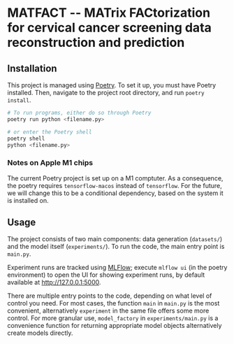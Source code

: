 # MATFACT -- MATrix FACtorization for cervical cancer screening data reconstruction and prediction

## Installation 
This project is managed using [Poetry](https://python-poetry.org/).
To set it up, you must have Poetry installed.
Then, navigate to the project root directory, and run `poetry install`.

```python
# To run programs, either do so through Poetry
poetry run python <filename.py>

# or enter the Poetry shell
poetry shell
python <filename.py>
```

### Notes on Apple M1 chips
The current Poetry project is set up on a M1 comptuter. 
As a consequence, the poetry requires `tensorflow-macos` instead of `tensorflow`.
For the future, we will change this to be a conditional dependency, based on the system it is installed on.

## Usage
The project consists of two main components: data generation (`datasets/`) and the model itself (`experiments/`).
To run the code, the main entry point is `main.py`.

Experiment runs are tracked using [MLFlow](https://mlflow.org/); execute `mlflow ui` (in the poetry environment) to open the UI for showing experiment runs, by default available at http://127.0.0.1:5000.

There are multiple entry points to the code, depending on what level of control you need.
For most cases, the function `main` in `main.py` is the most convenient, alternatively `experiment` in the same file offers some more control.
For more granular use, `model_factory` in `experiments/main.py` is a convenience function for returning appropriate model objects alternatively create models directly.